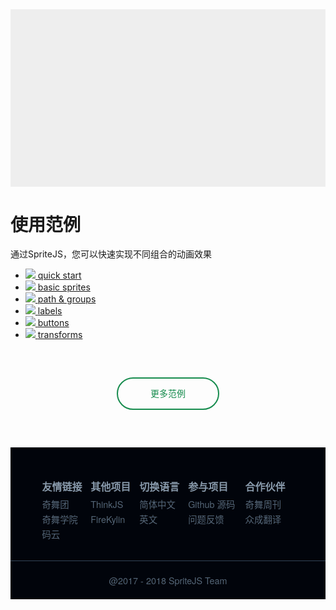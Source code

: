 <style>
  @font-face {
    font-family: 'pfang';
    src: url('http://s6.qhres.com/static/dc42fa0ad4e7e042.ttf');
  }
  main {
    display: none;
    font-family: 'pfang';
    font-smoothing: antialiased;
  }
  .app-nav,
  button.sidebar-toggle,
  .sidebar {
    display: none;
  }
  section.content {
    padding: 0;
    left: 0;
  }
  article.markdown-section {
    margin: 0;
    padding: 0;
    max-width: 80000px;
  }
  #features {
    width: 100%;
    padding-bottom: 56.25%;
    background: #eee;
  }
  .markdown-section h1 {
    text-align: center;
    margin-top: 60px;
    font-size: 3rem;
  }
  .markdown-section .info {
    text-align: center;
    font-size: 1.3rem;
    margin: 20px auto 60px;
  }
  .footer {
    font-family:  Source Sans Pro,Helvetica Neue,Arial,sans-serif;
    background-color: #01040b;
    color: #89a;
    overflow: hidden;
  }
  .footer .ft-info {
    padding: 50px 0 30px;
    display: table;
    margin: auto;
    width: 80%;
    overflow: hidden;
  }
  .footer dt {
    font-weight: bold;
    font-size: 1.0rem;
    margin-bottom:0.3rem;
  }
  .footer dl {
    display: table-cell;
    text-align: left;
    white-space: nowrap;
  }
  .footer dd {
    margin: 0;
    overflow: hidden;
  }
  .footer a {
    line-height: 1.5rem;
    text-decoration: none;
    color: #567;
    font-size: 0.9rem;
    display: block;
  }
  .footer .ft-copy {
    padding: 20px 0;
    border-top: 1px solid #345;
    font-size: 0.9rem;
    color: #567;
    text-align: center;
  }
  #more-demos {
    width: 160px;
    height: 48px;
    border: 2px solid #178C4E;
    border-radius: 100px;
    text-align: center;
    line-height: 48px;
    margin: 60px auto;
    transition: .3s all ease-in-out;
  }
  #more-demos:hover{
    background: #178C4E;
  }
  #more-demos:hover a {
    color: white;
  }

  #more-demos a {
    display: block;
    color: #178C4E;
    text-decoration: none;
  }

  article {
    z-index: 99999;
    background: #fff;
  }
</style>

<div class="wrap">
  <div id="features"></div>

  <h1>使用范例</h1>

  <div class="info">通过SpriteJS，您可以快速实现不同组合的动画效果</div>

  <ul class="demos">
    <li>
      <a href="/demo/#">
        <img src="/res/demos/quick_start.png">
        <span>quick start</span>
      </a>
    </li>
    <li>
      <a data-nosearch href="/demo/#basic_sprites">
        <img src="/res/demos/basic_sprites.png">
        <span>basic sprites</span>
      </a>
    </li>
    <li>
      <a data-nosearch href="/demo/#path_groups">
        <img src="/res/demos/textures.png">
        <span>path &amp; groups</span>
      </a>
    </li>
    <li>
      <a data-nosearch href="/demo/#labels">
        <img src="/res/demos/labels.png">
        <span>labels</span>
      </a>
    </li>
    <li>
      <a data-nosearch href="/demo/#buttons">
        <img src="/res/demos/buttons.png">
        <span>buttons</span>
      </index>
    </li>
    <li>
      <a data-nosearch href="/demo/#transforms">
        <img src="/res/demos/transforms.png">
        <span>transforms</span>
      </a>
    </li>
  </ul>

  <div id="more-demos"><a href="/#/zh-cn/examples" target="_blank">更多范例</a></div>

  <div class="footer">
    <div class="ft-info">
      <dl>
        <dt>友情链接</dt>
        <dd>
          <a href="https://75team.com/">奇舞团</a>
          <a href="http://study.qiyun.360.cn/">奇舞学院</a>
          <a href="https://gitee.com/qihoo360/spriteJS">码云</a>
        </dd>
      </dl>
      <dl>
        <dt>其他项目</dt>
        <dd>
          <a href="https://thinkjs.org/">ThinkJS</a>
          <a href="https://github.com/75team/firekylin">FireKylin</a>
        </dd>
      </dl>
      <dl>
        <dt>切换语言</dt>
        <dd>
          <a href="#/zh-cn/index">简体中文</a>
          <a href="#/en/index">英文</a>
        </dd>
      </dl>
      <dl>
        <dt>参与项目</dt>
        <dd>
          <a href="https://github.com/spritejs/spritejs">Github 源码</a>
          <a href="https://github.com/spritejs/spritejs/issues">问题反馈</a>
        </dd>
      </dl>
      <dl>
        <dt>合作伙伴</dt>
        <dd>
          <a href="https://weekly.75team.com/">奇舞周刊</a>
          <a href="http://zcfy.cc">众成翻译</a>
        </dd>
      </dl>
    </div>
    <div class="ft-copy">@2017 - 2018 SpriteJS Team</div>
  </div>
</div>

<script src="/js/coverpage.js"></script>
